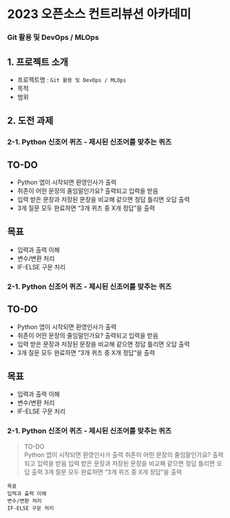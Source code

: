 # 2023 오픈소스 컨트리뷰션 아카데미

### Git 활용 및 DevOps / MLOps

## 1. 프로젝트 소개
- 프로젝트명 : `Git 활용 및 DevOps / MLOps`
- 목적
- 범위

## 2. 도전 과제
### 2-1. Python 신조어 퀴즈 - 제시된 신조어를 맞추는 퀴즈
<h2>TO-DO</h2>

- Python 앱이 시작되면 환영인사가 출력
- 취존이 어떤 문장의 줄임말인가요? 출력되고 입력을 받음
- 입력 받은 문장과 저장된 문장을 비교해 같으면 정답 틀리면 오답 출력
- 3개 질문 모두 완료하면 “3개 퀴즈 중 X개 정답”을 출력
<h2>목표</h2>

- 입력과 출력 이해
- 변수/변환 처리 
- IF-ELSE 구문 처리

### 2-1. Python 신조어 퀴즈 - 제시된 신조어를 맞추는 퀴즈
<h2>TO-DO</h2>

- Python 앱이 시작되면 환영인사가 출력
- 취존이 어떤 문장의 줄임말인가요? 출력되고 입력을 받음
- 입력 받은 문장과 저장된 문장을 비교해 같으면 정답 틀리면 오답 출력
- 3개 질문 모두 완료하면 “3개 퀴즈 중 X개 정답”을 출력
<h2>목표</h2>

- 입력과 출력 이해
- 변수/변환 처리 
- IF-ELSE 구문 처리

### 2-1. Python 신조어 퀴즈 - 제시된 신조어를 맞추는 퀴즈
> TO-DO   
    Python 앱이 시작되면 환영인사가 출력
    취존이 어떤 문장의 줄임말인가요? 출력되고 입력을 받음
    입력 받은 문장과 저장된 문장을 비교해 같으면 정답 틀리면 오답 출력
    3개 질문 모두 완료하면 “3개 퀴즈 중 X개 정답”을 출력
    
    목표
    입력과 출력 이해
    변수/변환 처리 
    IF-ELSE 구문 처리






<!-- ## 3. 구현
- 기술 스택
- 주요 기능
- 문제 해결 과정

## 4. 테스트 및 검증
- 단위 테스트
- 통합 테스트
- 성능 평가

## 5. 결론
- 성과
- 한계
- 향후 계획

## 참고 문헌

## 부록 -->